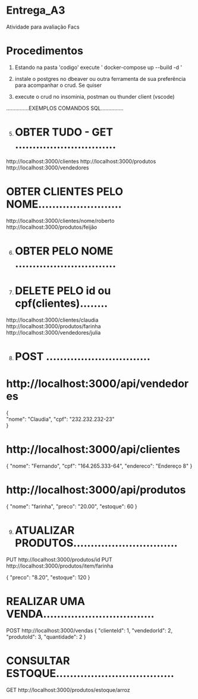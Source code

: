 # Entrega_A3
Atividade para avaliação Facs

# Procedimentos

1. Estando na pasta 'codigo' execute ' docker-compose up --build -d '

2. instale o postgres no dbeaver ou outra ferramenta de sua preferência para acompanhar o crud. Se quiser

3. execute o crud no insominia, postman ou thunder client (vscode)

...............EXEMPLOS COMANDOS SQL...............

5. # OBTER TUDO - GET .............................
http://localhost:3000/clientes
http://localhost:3000/produtos
http://localhost:3000/vendedores

# OBTER CLIENTES PELO NOME........................
http://localhost:3000/clientes/nome/roberto
http://localhost:3000/produtos/feijão

6. # OBTER PELO NOME .............................

7. # DELETE PELO id ou cpf(clientes)........
http://localhost:3000/clientes/claudia
http://localhost:3000/produtos/farinha
http://localhost:3000/vendedores/julia

8. # POST ..............................

# http://localhost:3000/api/vendedores

{    
   "nome": "Claudia",
   "cpf": "232.232.232-23"    
}

# http://localhost:3000/api/clientes 

{
   "nome": "Fernando",
   "cpf": "164.265.333-64",
   "endereco": "Endereço 8"
}

# http://localhost:3000/api/produtos 

{
"nome": "farinha",
"preco": "20.00",
"estoque": 60
}

9. # ATUALIZAR PRODUTOS..............................

PUT http://localhost:3000/produtos/id 
PUT http://localhost:3000/produtos/item/farinha  

{
    "preco": "8.20",
    "estoque": 120
  }

# REALIZAR UMA VENDA................................

POST http://localhost:3000/vendas
{
    "clienteId": 1,
    "vendedorId": 2,
    "produtoId": 3,
    "quantidade": 2
}

# CONSULTAR ESTOQUE..................................

GET http://localhost:3000/produtos/estoque/arroz